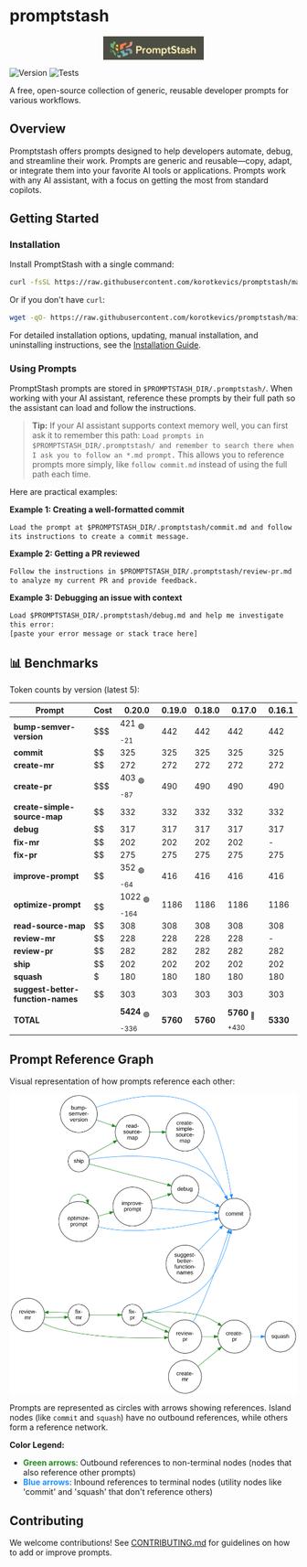 # promptstash

<div style="display: flex; justify-content: center; align-items: center; width: 100%;">
  <img src="static/logo.png" alt="Promptstash Logo" style="width:35%;height:35%;object-fit:contain;" />
</div>


![Version](https://img.shields.io/github/v/release/korotkevics/promptstash)
![Tests](https://github.com/korotkevics/promptstash/actions/workflows/test.yml/badge.svg?branch=main)

A free, open-source collection of generic, reusable developer prompts for various workflows.

## Overview

Promptstash offers prompts designed to help developers automate, debug, and streamline their work. Prompts are generic and reusable—copy, adapt, or integrate them into your favorite AI tools or applications. Prompts work with any AI assistant, with a focus on getting the most from standard copilots.

## Getting Started

### Installation

Install PromptStash with a single command:

```bash
curl -fsSL https://raw.githubusercontent.com/korotkevics/promptstash/main/install.sh | bash
```

Or if you don't have `curl`:

```bash
wget -qO- https://raw.githubusercontent.com/korotkevics/promptstash/main/install.sh | bash
```

For detailed installation options, updating, manual installation, and uninstalling instructions, see the [Installation Guide](docs/installation.md).

### Using Prompts

PromptStash prompts are stored in `$PROMPTSTASH_DIR/.promptstash/`. When working with your AI assistant, reference these prompts by their full path so the assistant can load and follow the instructions.

> **Tip:** If your AI assistant supports context memory well, you can first ask it to remember this path: `Load prompts in $PROMPTSTASH_DIR/.promptstash/ and remember to search there when I ask you to follow an *.md prompt.` This allows you to reference prompts more simply, like `follow commit.md` instead of using the full path each time.

Here are practical examples:

**Example 1: Creating a well-formatted commit**

```text
Load the prompt at $PROMPTSTASH_DIR/.promptstash/commit.md and follow its instructions to create a commit message.
```

**Example 2: Getting a PR reviewed**

```text
Follow the instructions in $PROMPTSTASH_DIR/.promptstash/review-pr.md to analyze my current PR and provide feedback.
```

**Example 3: Debugging an issue with context**

```text
Load $PROMPTSTASH_DIR/.promptstash/debug.md and help me investigate this error:
[paste your error message or stack trace here]
```

## 📊 Benchmarks

Token counts by version (latest 5):

| Prompt | Cost | **0.20.0** | **0.19.0** | **0.18.0** | **0.17.0** | **0.16.1** |
|---|---|---|---|---|---|---|
| **bump-semver-version** | $$$ | 421 <sub>🟢 -21</sub> | 442 | 442 | 442 | 442 |
| **commit** | $$ | 325 | 325 | 325 | 325 | 325 |
| **create-mr** | $$ | 272 | 272 | 272 | 272 | 272 |
| **create-pr** | $$$ | 403 <sub>🟢 -87</sub> | 490 | 490 | 490 | 490 |
| **create-simple-source-map** | $$ | 332 | 332 | 332 | 332 | 332 |
| **debug** | $$ | 317 | 317 | 317 | 317 | 317 |
| **fix-mr** | $$ | 202 | 202 | 202 | 202 | - |
| **fix-pr** | $$ | 275 | 275 | 275 | 275 | 275 |
| **improve-prompt** | $$ | 352 <sub>🟢 -64</sub> | 416 | 416 | 416 | 416 |
| **optimize-prompt** | $$$$$$ | 1022 <sub>🟢 -164</sub> | 1186 | 1186 | 1186 | 1186 |
| **read-source-map** | $$ | 308 | 308 | 308 | 308 | 308 |
| **review-mr** | $$ | 228 | 228 | 228 | 228 | - |
| **review-pr** | $$ | 282 | 282 | 282 | 282 | 282 |
| **ship** | $$ | 202 | 202 | 202 | 202 | 202 |
| **squash** | $ | 180 | 180 | 180 | 180 | 180 |
| **suggest-better-function-names** | $$ | 303 | 303 | 303 | 303 | 303 |
| **TOTAL** |  | **5424** <sub>🟢 -336</sub> | **5760** | **5760** | **5760** <sub>🔴 +430</sub> | **5330** |


## Prompt Reference Graph

Visual representation of how prompts reference each other:

<div style="display: flex; justify-content: center; align-items: center; width: 100%;">
  <img src="static/prompt-graph.svg" alt="Prompt Reference Graph" style="width:100%;max-width:800px;height:auto;" />
</div>

Prompts are represented as circles with arrows showing references. Island nodes (like `commit` and `squash`) have no outbound references, while others form a reference network.

**Color Legend:**
- <span style="color: #228B22; font-weight: bold;">Green arrows</span>: Outbound references to non-terminal nodes (nodes that also reference other prompts)
- <span style="color: #1E90FF; font-weight: bold;">Blue arrows</span>: Inbound references to terminal nodes (utility nodes like 'commit' and 'squash' that don't reference others)

## Contributing

We welcome contributions! See [CONTRIBUTING.md](CONTRIBUTING.md) for guidelines on how to add or improve prompts.

